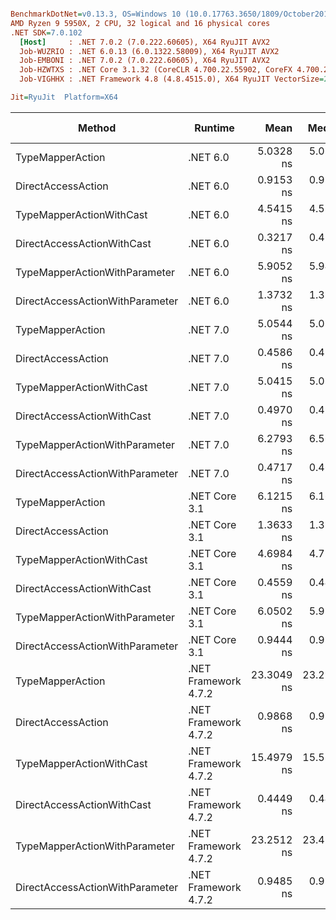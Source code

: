 ``` ini

BenchmarkDotNet=v0.13.3, OS=Windows 10 (10.0.17763.3650/1809/October2018Update/Redstone5), VM=Hyper-V
AMD Ryzen 9 5950X, 2 CPU, 32 logical and 16 physical cores
.NET SDK=7.0.102
  [Host]     : .NET 7.0.2 (7.0.222.60605), X64 RyuJIT AVX2
  Job-WUZRIO : .NET 6.0.13 (6.0.1322.58009), X64 RyuJIT AVX2
  Job-EMBONI : .NET 7.0.2 (7.0.222.60605), X64 RyuJIT AVX2
  Job-HZWTXS : .NET Core 3.1.32 (CoreCLR 4.700.22.55902, CoreFX 4.700.22.56512), X64 RyuJIT AVX2
  Job-VIGHHX : .NET Framework 4.8 (4.8.4515.0), X64 RyuJIT VectorSize=256

Jit=RyuJit  Platform=X64  

```
|                          Method |              Runtime |       Mean |     Median | Ratio | Allocated | Alloc Ratio |
|-------------------------------- |--------------------- |-----------:|-----------:|------:|----------:|------------:|
|                TypeMapperAction |             .NET 6.0 |  5.0328 ns |  5.0331 ns |  5.10 |         - |          NA |
|              DirectAccessAction |             .NET 6.0 |  0.9153 ns |  0.9150 ns |  0.92 |         - |          NA |
|        TypeMapperActionWithCast |             .NET 6.0 |  4.5415 ns |  4.5756 ns |  4.59 |         - |          NA |
|      DirectAccessActionWithCast |             .NET 6.0 |  0.3217 ns |  0.4575 ns |  0.34 |         - |          NA |
|   TypeMapperActionWithParameter |             .NET 6.0 |  5.9052 ns |  5.9471 ns |  5.98 |         - |          NA |
| DirectAccessActionWithParameter |             .NET 6.0 |  1.3732 ns |  1.3729 ns |  1.39 |         - |          NA |
|                TypeMapperAction |             .NET 7.0 |  5.0544 ns |  5.0328 ns |  5.12 |         - |          NA |
|              DirectAccessAction |             .NET 7.0 |  0.4586 ns |  0.4589 ns |  0.46 |         - |          NA |
|        TypeMapperActionWithCast |             .NET 7.0 |  5.0415 ns |  5.0339 ns |  5.09 |         - |          NA |
|      DirectAccessActionWithCast |             .NET 7.0 |  0.4970 ns |  0.4942 ns |  0.50 |         - |          NA |
|   TypeMapperActionWithParameter |             .NET 7.0 |  6.2793 ns |  6.5681 ns |  4.69 |         - |          NA |
| DirectAccessActionWithParameter |             .NET 7.0 |  0.4717 ns |  0.4652 ns |  0.48 |         - |          NA |
|                TypeMapperAction |        .NET Core 3.1 |  6.1215 ns |  6.1685 ns |  6.21 |         - |          NA |
|              DirectAccessAction |        .NET Core 3.1 |  1.3633 ns |  1.3296 ns |  1.38 |         - |          NA |
|        TypeMapperActionWithCast |        .NET Core 3.1 |  4.6984 ns |  4.7181 ns |  4.76 |         - |          NA |
|      DirectAccessActionWithCast |        .NET Core 3.1 |  0.4559 ns |  0.4450 ns |  0.46 |         - |          NA |
|   TypeMapperActionWithParameter |        .NET Core 3.1 |  6.0502 ns |  5.9543 ns |  6.14 |         - |          NA |
| DirectAccessActionWithParameter |        .NET Core 3.1 |  0.9444 ns |  0.9745 ns |  0.94 |         - |          NA |
|                TypeMapperAction | .NET Framework 4.7.2 | 23.3049 ns | 23.2994 ns | 23.64 |         - |          NA |
|              DirectAccessAction | .NET Framework 4.7.2 |  0.9868 ns |  0.9955 ns |  1.00 |         - |          NA |
|        TypeMapperActionWithCast | .NET Framework 4.7.2 | 15.4979 ns | 15.5830 ns | 15.68 |         - |          NA |
|      DirectAccessActionWithCast | .NET Framework 4.7.2 |  0.4449 ns |  0.4448 ns |  0.45 |         - |          NA |
|   TypeMapperActionWithParameter | .NET Framework 4.7.2 | 23.2512 ns | 23.4359 ns | 23.56 |         - |          NA |
| DirectAccessActionWithParameter | .NET Framework 4.7.2 |  0.9485 ns |  0.9970 ns |  0.96 |         - |          NA |
